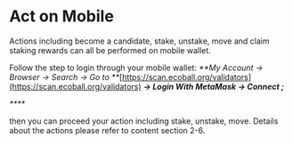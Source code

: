 # Act on Mobile

Actions including become a candidate, stake, unstake, move and claim staking rewards can all be performed on mobile wallet.

Follow the step to login through your mobile wallet: _**My Account → Browser → Search → Go to **_[https://scan.ecoball.org/validators](https://scan.ecoball.org/validators) _**→ Login With MetaMask → Connect ;**_

_****_

&#x20;then you can proceed your action including stake, unstake, move. Details about the actions please refer to content section 2-6.
